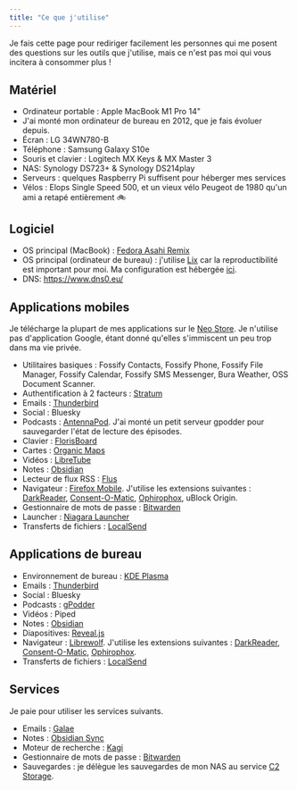 ```yaml
---
title: "Ce que j'utilise"
---
```


Je fais cette page pour rediriger facilement les personnes qui me posent des questions sur les outils que j'utilise, mais ce n'est pas moi qui vous incitera à consommer plus !

## Matériel

- Ordinateur portable : Apple MacBook M1 Pro 14"
- J'ai monté mon ordinateur de bureau en 2012, que je fais évoluer depuis.
- Écran : LG 34WN780-B
- Téléphone : Samsung Galaxy S10e
- Souris et clavier : Logitech MX Keys & MX Master 3
- NAS: Synology DS723+ & Synology DS214play
- Serveurs : quelques Raspberry Pi suffisent pour héberger mes services
- Vélos : Elops Single Speed 500, et un vieux vélo Peugeot de 1980 qu'un ami a retapé entièrement 🚲

## Logiciel

- OS principal (MacBook) : [Fedora Asahi Remix](https://asahilinux.org/fedora/)
- OS principal (ordinateur de bureau) : j'utilise [Lix](https://lix.systems/) car la reproductibilité est important pour moi. Ma configuration est hébergée [ici](https://github.com/thomas-bouvier/dotfiles).
- DNS: https://www.dns0.eu/

## Applications mobiles

Je télécharge la plupart de mes applications sur le [Neo Store](https://f-droid.org/packages/com.machiav3lli.fdroid/). Je n'utilise pas d'application Google, étant donné qu'elles s'immiscent un peu trop dans ma vie privée.

- Utilitaires basiques : Fossify Contacts, Fossify Phone, Fossify File Manager, Fossify Calendar, Fossify SMS Messenger, Bura Weather, OSS Document Scanner.
- Authentification à 2 facteurs : [Stratum](https://stratumauth.com/)
- Emails : [Thunderbird](https://www.thunderbird.net/fr/mobile/)
- Social : Bluesky
- Podcasts : [AntennaPod](https://antennapod.org/). J'ai monté un petit serveur gpodder pour sauvegarder l'état de lecture des épisodes.
- Clavier : [FlorisBoard](https://florisboard.org/)
- Cartes : [Organic Maps](https://organicmaps.app/)
- Vidéos : [LibreTube](https://libretube.dev/)
- Notes : [Obsidian](https://obsidian.md/)
- Lecteur de flux RSS : [Flus](https://flus.fr/)
- Navigateur : [Firefox Mobile](https://www.mozilla.org/fr/firefox/browsers/mobile/). J'utilise les extensions suivantes : [DarkReader](https://darkreader.org/), [Consent-O-Matic](https://consentomatic.au.dk/), [Ophirophox](https://ophirofox.ophir.dev/), uBlock Origin.
- Gestionnaire de mots de passe : [Bitwarden](https://bitwarden.com/)
- Launcher : [Niagara Launcher](https://niagaralauncher.app/)
- Transferts de fichiers : [LocalSend](https://localsend.org/)

## Applications de bureau

- Environnement de bureau : [KDE Plasma](https://kde.org/plasma-desktop/)
- Emails : [Thunderbird](https://www.thunderbird.net/fr/desktop/)
- Social : Bluesky
- Podcasts : [gPodder](https://gpodder.github.io/)
- Vidéos : Piped
- Notes : [Obsidian](https://obsidian.md/)
- Diapositives: [Reveal.js](https://revealjs.com/)
- Navigateur : [Librewolf](https://librewolf.net/). J'utilise les extensions suivantes : [DarkReader](https://darkreader.org/), [Consent-O-Matic](https://consentomatic.au.dk/), [Ophirophox](https://ophirofox.ophir.dev/).
- Transferts de fichiers : [LocalSend](https://localsend.org/)

## Services

Je paie pour utiliser les services suivants.

- Emails : [Galae](https://www.galae.net/en/)
- Notes : [Obsidian Sync](https://obsidian.md/sync)
- Moteur de recherche : [Kagi](https://kagi.com/settings?p=billing_plan)
- Gestionnaire de mots de passe : [Bitwarden](https://bitwarden.com/)
- Sauvegardes : je délègue les sauvegardes de mon NAS au service [C2 Storage](https://c2.synology.com/en-global/storage/overview).
